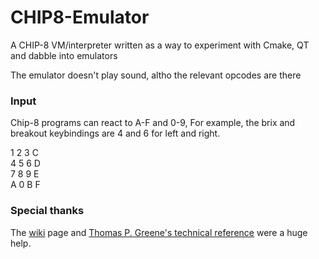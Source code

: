 # CHIP8-Emulator
A CHIP-8 VM/interpreter written as a way to experiment with Cmake, QT and dabble into emulators

The emulator doesn't play sound, altho the relevant opcodes are there

### Input
Chip-8 programs can react to A-F and 0-9, For example, the brix and breakout keybindings are 4 and 6 for left and right.

1	2	3	C<br>
4	5	6	D<br>
7	8	9	E<br>
A	0	B	F<br>

### Special thanks
The [wiki](https://en.wikipedia.org/wiki/CHIP-8) page and [Thomas P. Greene's technical reference](http://devernay.free.fr/hacks/chip8/C8TECH10.HTM#3.1) were a huge help.
